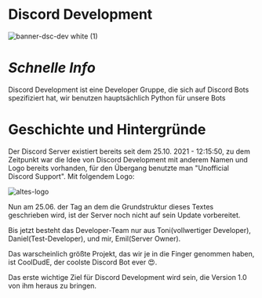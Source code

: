 # Discord Development

![banner-dsc-dev white (1)](https://user-images.githubusercontent.com/91831917/175806430-956ed0f1-4b32-4495-8847-0557086c1727.png)



# *Schnelle Info*
Discord Development ist eine Developer Gruppe, die sich auf Discord Bots spezifiziert hat, wir benutzen hauptsächlich Python für unsere Bots


# Geschichte und Hintergründe
Der Discord Server existiert bereits seit dem 25.10. 2021 - 12:15:50, zu dem Zeitpunkt war die Idee von Discord Development mit anderem Namen und Logo bereits vorhanden, für den Übergang benutzte man "Unofficial Discord Support". Mit folgendem Logo:

![altes-logo](https://cdn.discordapp.com/icons/902168576541200394/a_0a53152e50bd9cbe49c9fb9283dbedef.gif?width=250&height=250)

Nun am 25.06. der Tag an dem die Grundstruktur dieses Textes geschrieben wird, ist der Server noch nicht auf sein Update vorbereitet.

Bis jetzt besteht das Developer-Team nur aus Toni(vollwertiger Developer), Daniel(Test-Developer), und mir, Emil(Server Owner).

Das warscheinlich größte Projekt, das wir je in die Finger genommen haben, ist CoolDudE, der coolste Discord Bot ever 😍.

Das erste wichtige Ziel für Discord Development wird sein, die Version 1.0 von ihm heraus zu bringen.
